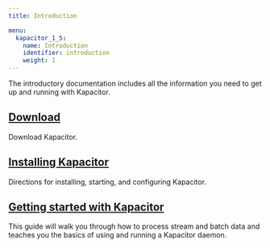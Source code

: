 ```yaml
---
title: Introduction

menu:
  kapacitor_1_5:
    name: Introduction
    identifier: introduction
    weight: 1
---
```


The introductory documentation includes all the information you need to get up and running with Kapacitor.

## [Download](https://influxdata.com/downloads/#kapacitor)
Download Kapacitor.

## [Installing Kapacitor](/kapacitor/v1.5/introduction/installation/)
Directions for installing, starting, and configuring Kapacitor.

## [Getting started with Kapacitor](/kapacitor/v1.5/introduction/getting-started/)
This guide will walk you through how to process stream and batch data and teaches you the basics of using and running a Kapacitor daemon.
